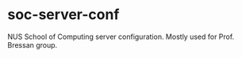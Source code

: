 # soc-server-conf
NUS School of Computing server configuration. Mostly used for Prof. Bressan group.
